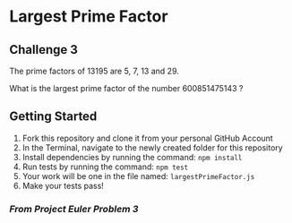 # Largest Prime Factor

## Challenge 3
The prime factors of 13195 are 5, 7, 13 and 29.

What is the largest prime factor of the number 600851475143 ?

## Getting Started
1. Fork this repository and clone it from your personal GitHub Account
1. In the Terminal, navigate to the newly created folder for this repository
1. Install dependencies by running the command: `npm install`
1. Run tests by running the command: `npm test`
1. Your work will be one in the file named: `largestPrimeFactor.js`
1. Make your tests pass!

### _From Project Euler Problem 3_
